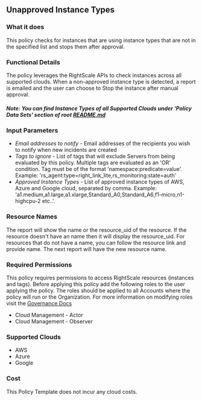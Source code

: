 ## Unapproved Instance Types

### What it does

This policy checks for instances that are using instance types that are not in the specified list and stops them after approval.

### Functional Details

The policy leverages the RightScale APIs to check instances across all supported clouds. When a non-approved instance type is detected, a report is emailed and the user can choose to Stop the instance after manual approval.

##### Note: You can find Instance Types of all Supported Clouds under 'Policy Data Sets' section of root [README.md](https://github.com/flexera/policy_templates/blob/master/README.md)

### Input Parameters

- *Email addresses to notify* - Email addresses of the recipients you wish to notify when new incidents are created
- *Tags to ignore* - List of tags that will exclude Servers from being evaluated by this policy. Multiple tags are evaluated as an 'OR' condition. Tag must be of the format 'namespace:predicate=value'. Example: 'rs_agent:type=right_link_lite,rs_monitoring:state=auth'
- *Approved Instance Types* - List of approved instance types of AWS, Azure and Google cloud, separated by comma. Example: 'a1.medium,a1.large,a1.xlarge,Standard_A0,Standard_A6,f1-micro,n1-highcpu-2 etc..'.

### Resource Names

The report will show the name or the resource_uid of the resource. If the resource doesn't have an name then it will display the resource_uid. For resources that do not have a name, you can follow the resource link and provide name. The next report will have the new resource name.

### Required Permissions

This policy requires permissions to access RightScale resources (instances and tags). Before applying this policy add the following roles to the user applying the policy. The roles should be applied to all Accounts where the policy will run or the Organization. For more information on modifying roles visit the [Governance Docs](https://docs.rightscale.com/cm/ref/user_roles.html)

- Cloud Management - Actor
- Cloud Management - Observer

### Supported Clouds

- AWS
- Azure
- Google

### Cost

This Policy Template does not incur any cloud costs.
